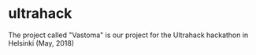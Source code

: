 # ultrahack

The project called "Vastoma" is our project for the Ultrahack hackathon in Helsinki (May, 2018)
